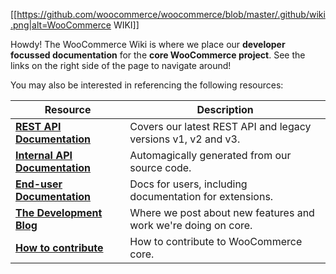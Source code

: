 [[https://github.com/woocommerce/woocommerce/blob/master/.github/wiki.png|alt=WooCommerce WIKI]]

Howdy! The WooCommerce Wiki is where we place our **developer focussed documentation** for the **core WooCommerce project**. See the links on the right side of the page to navigate around!

You may also be interested in referencing the following resources:

| Resource      | Description   |
| ------------- | ------------- |
| **[REST API Documentation](http://woocommerce.github.io/woocommerce-rest-api-docs/)** | Covers our latest REST API and legacy versions v1, v2 and v3. |
| **[Internal API Documentation](https://docs.woocommerce.com/wc-apidocs/index.html)** | Automagically generated from our source code. |
| **[End-user Documentation](https://docs.woocommerce.com/)** | Docs for users, including documentation for extensions. |
| **[The Development Blog](https://woocommerce.wordpress.com)** | Where we post about new features and work we're doing on core. |
| **[How to contribute](https://github.com/woocommerce/woocommerce/blob/master/.github/CONTRIBUTING.md)** | How to contribute to WooCommerce core. |
